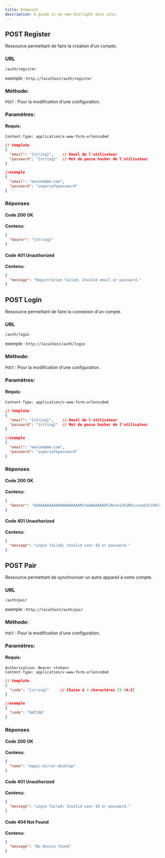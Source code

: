 ```yaml
---
title: Endpoint
description: A guide in my new Starlight docs site.
---
```


## POST Register
Ressource permettant de faire la création d'un compte.

### URL

`/auth/register`

exemple : `http://localhost/auth/register`

### Méthode:

`POST` : Pour la modification d'une configuration.

### Paramètres:
#### Requis:

`Content-Type: application/x-www-form-urlencoded`

```json
// template
{
  "email": "{string}",    // Email de l'utilisateur
  "password": "{string}"  // Mot de passe hasher de l'utilisateur
}
```
```json
//exemple
{
  "email": "maxime@mm.com",
  "password": "supersafepassword"
}
```

### Réponses
#### Code 200 OK
**Contenu:** 
```json
{
  "bearer": "{string}"
}
```

#### Code 401 Unauthorized
**Contenu:**
```json
{
  "message": "Registration failed; Invalid email or password."
}
```

## POST Login
Ressource permettant de faire la connexion d'un compte.

### URL

`/auth/login`

exemple : `http://localhost/auth/login`

### Méthode:

`POST` : Pour la modification d'une configuration.

### Paramètres:
#### Requis:

`Content-Type: application/x-www-form-urlencoded`

```json
// template
{
  "email": "{string}",    // Email de l'utilisateur
  "password": "{string}"  // Mot de passe hasher de l'utilisateur
}
```
```json
//exemple
{
  "email": "maxime@mm.com",
  "password": "supersafepassword"
}
```


### Réponses
#### Code 200 OK
**Contenu:** 
```json
{
  "bearer": "AAAAAAAAAAAAAAAAAAAAAMLheAAAAAAA0%2BuSeid%2BULvsea4JtiGRiSDSJSI%3DEUifiRBkKG5E2XzMDjRfl76ZC9Ub0wnz4XsNiRVBChTYbJcE3F"
}
```

#### Code 401 Unauthorized
**Contenu:**
```json
{
  "message": "Login failed; Invalid user ID or password."
}
```

## POST Pair
Ressource permettant de synchroniser un autre appareil à notre compte.

### URL

`/auth/pair`

exemple : `http://localhost/auth/pair`

### Méthode:

`POST` : Pour la modification d'une configuration.

### Paramètres:
#### Requis:
`Authorization: Bearer <token>`  
`Content-Type: application/x-www-form-urlencoded`

```json
// template
{
  "code": "{string}"     // Chaine à 4 charactères [0-9A-Z]
}
```
```json
//exemple
{
  "code": "GHT10Q"
}
```


### Réponses
#### Code 200 OK
**Contenu:** 
```json
{
  "name": "magic-mirror-desktop"
}
```

#### Code 401 Unauthorized
**Contenu:**
```json
{
  "message": "Login failed; Invalid user ID or password."
}
```

#### Code 404 Not Found
**Contenu:**
```json
{
  "message": "No device found"
}
```